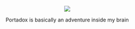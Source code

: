 <p align="center">
  <img src="https://github.com/haithem001/PortaDox/assets/46202227/4bc578d9-5622-4760-a678-bb7c5edc4285"/>
</p>
<p align="center">
Portadox is basically an adventure inside my brain  
</p>


